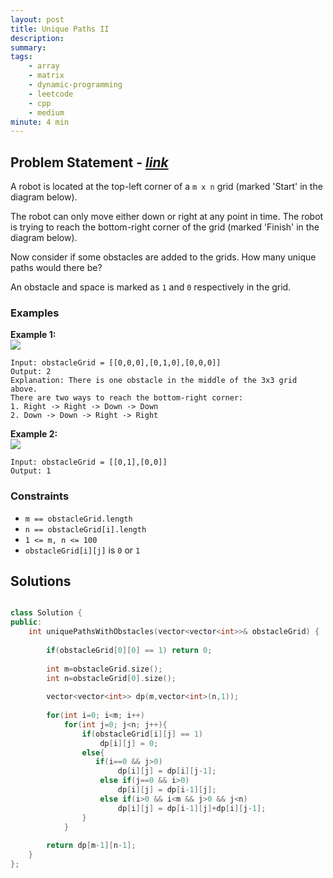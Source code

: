```yaml
---
layout: post
title: Unique Paths II
description: 
summary: 
tags:
    - array
    - matrix
    - dynamic-programming
    - leetcode
    - cpp
    - medium
minute: 4 min
---
```


## Problem Statement - [*link*](https://leetcode.com/problems/unique-paths-ii/)
A robot is located at the top-left corner of a `m x n` grid (marked 'Start' in the diagram below).

The robot can only move either down or right at any point in time. The robot is trying to reach the bottom-right corner of the grid (marked 'Finish' in the diagram below).

Now consider if some obstacles are added to the grids. How many unique paths would there be?

An obstacle and space is marked as `1` and `0` respectively in the grid.

### Examples

**Example 1:**   
<img src="https://assets.leetcode.com/uploads/2020/11/04/robot1.jpg"> 
```
Input: obstacleGrid = [[0,0,0],[0,1,0],[0,0,0]]
Output: 2
Explanation: There is one obstacle in the middle of the 3x3 grid above.
There are two ways to reach the bottom-right corner:
1. Right -> Right -> Down -> Down
2. Down -> Down -> Right -> Right
```

**Example 2:**  
<img src="https://assets.leetcode.com/uploads/2020/11/04/robot2.jpg">
```
Input: obstacleGrid = [[0,1],[0,0]]
Output: 1
```

### Constraints
+ `m == obstacleGrid.length`
+ `n == obstacleGrid[i].length`
+ `1 <= m, n <= 100`
+ `obstacleGrid[i][j]` is `0` or `1`


## Solutions

```cpp

class Solution {
public:
    int uniquePathsWithObstacles(vector<vector<int>>& obstacleGrid) {
        
        if(obstacleGrid[0][0] == 1) return 0;    
        
        int m=obstacleGrid.size();
        int n=obstacleGrid[0].size();
        
        vector<vector<int>> dp(m,vector<int>(n,1));
        
        for(int i=0; i<m; i++)
            for(int j=0; j<n; j++){
                if(obstacleGrid[i][j] == 1)
                    dp[i][j] = 0;
                else{
                   if(i==0 && j>0) 
                        dp[i][j] = dp[i][j-1];
                    else if(j==0 && i>0) 
                        dp[i][j] = dp[i-1][j];
                    else if(i>0 && i<m && j>0 && j<n)
                        dp[i][j] = dp[i-1][j]+dp[i][j-1];                     
                }
            }
        
        return dp[m-1][n-1];
    }
};

```

